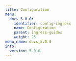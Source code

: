 ```yaml
---
title: Configuration
menu:
  docs_5.0.0:
    identifier: config-ingress
    name: Configuration
    parent: ingress-guides
    weight: 25
menu_name: docs_5.0.0
info:
  version: 5.0.0
---
```


